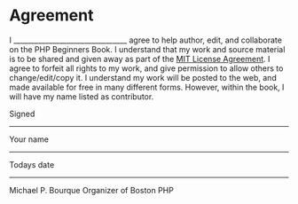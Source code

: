 # Agreement
I ________________________________ agree to help author, edit, and collaborate on the PHP Beginners Book. I understand that my work and source material is to be shared and given away as part of the [MIT License Agreement](http://www.opensource.org/licenses/mit-license.php). I agree to forfeit all rights to my work, and give permission to allow others to change/edit/copy it. I understand my work will be posted to the web, and made available for free in many different forms. However, within the book, I will have my name listed as contributor.

Signed


______________________________
Your name

______________________________
Todays date


______________________________
Michael P. Bourque
Organizer of Boston PHP